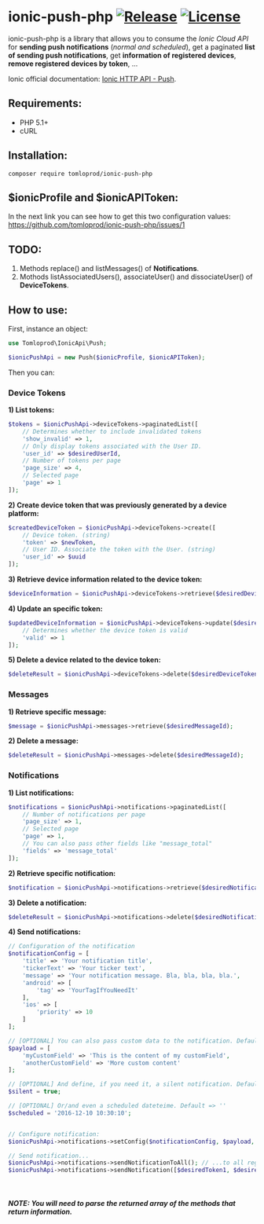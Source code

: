 # ionic-push-php [![Release](https://img.shields.io/github/release/tomloprod/ionic-push-php.svg)](https://github.com/tomloprod/ionic-push-php) [![License](https://img.shields.io/github/license/tomloprod/ionic-push-php.svg)](http://www.opensource.org/licenses/mit-license.php) 

ionic-push-php is a library that allows you to consume the *Ionic Cloud API* for **sending push notifications** (*normal and scheduled*), get a paginated **list of sending push notifications**,  get **information of registered devices**, **remove registered devices by token**, ...

Ionic official documentation: [Ionic HTTP API - Push](https://docs.ionic.io/api/endpoints/push.html).

## Requirements:

- PHP 5.1+
- cURL


## Installation:

    composer require tomloprod/ionic-push-php


## $ionicProfile and $ionicAPIToken:

In the next link you can see how to get this two configuration values: https://github.com/tomloprod/ionic-push-php/issues/1


## TODO:

1. Methods replace() and listMessages() of **Notifications**.
1. Mothods listAssociatedUsers(), associateUser() and dissociateUser() of **DeviceTokens**.

## How to use:

First, instance an object:

```php
use Tomloprod\IonicApi\Push;

$ionicPushApi = new Push($ionicProfile, $ionicAPIToken);
```

 
Then you can:

### Device Tokens

 **1) List tokens:**
```php
$tokens = $ionicPushApi->deviceTokens->paginatedList([
    // Determines whether to include invalidated tokens
    'show_invalid' => 1,
    // Only display tokens associated with the User ID.
    'user_id' => $desiredUserId,
    // Number of tokens per page
    'page_size' => 4,
    // Selected page
    'page' => 1
]);
```

**2) Create device token that was previously generated by a device platform:**
```php
$createdDeviceToken = $ionicPushApi->deviceTokens->create([
    // Device token. (string)
    'token' => $newToken,
    // User ID. Associate the token with the User. (string)
    'user_id' => $uuid 
]);
```

**3) Retrieve device information related to the device token:**
```php
$deviceInformation = $ionicPushApi->deviceTokens->retrieve($desiredDeviceToken);
```

**4) Update an specific token:**
```php
$updatedDeviceInformation = $ionicPushApi->deviceTokens->update($desiredDeviceToken, [
    // Determines whether the device token is valid
    'valid' => 1
]);
```
 
**5) Delete a device related to the device token:**
```php
$deleteResult = $ionicPushApi->deviceTokens->delete($desiredDeviceToken);
```

### Messages

**1) Retrieve specific message:**
```php
$message = $ionicPushApi->messages->retrieve($desiredMessageId);
```


**2) Delete a message:**
```php
$deleteResult = $ionicPushApi->messages->delete($desiredMessageId);
```

### Notifications
 
**1) List notifications:**
```php
$notifications = $ionicPushApi->notifications->paginatedList([
    // Number of notifications per page
    'page_size' => 1,
    // Selected page
    'page' => 1,
    // You can also pass other fields like "message_total"
    'fields' => 'message_total'
]);
```

**2) Retrieve specific notification:**
```php
$notification = $ionicPushApi->notifications->retrieve($desiredNotificationId);
```
 
**3) Delete a notification:**
```php
$deleteResult = $ionicPushApi->notifications->delete($desiredNotificationId);
```
 
**4) Send notifications:**
```php
// Configuration of the notification
$notificationConfig = [
    'title' => 'Your notification title',
    'tickerText' => 'Your ticker text',
    'message' => 'Your notification message. Bla, bla, bla, bla.',
    'android' => [
        'tag' => 'YourTagIfYouNeedIt'
    ],
    'ios' => [
        'priority' => 10
    ]
];

// [OPTIONAL] You can also pass custom data to the notification. Default => []
$payload = [ 
    'myCustomField' => 'This is the content of my customField',
    'anotherCustomField' => 'More custom content'
];

// [OPTIONAL] And define, if you need it, a silent notification. Default => false
$silent = true;

// [OPTIONAL] Or/and even a scheduled dateteime. Default => ''
$scheduled = '2016-12-10 10:30:10';


// Configure notification:
$ionicPushApi->notifications->setConfig($notificationConfig, $payload, $silent, $scheduled);

// Send notification...
$ionicPushApi->notifications->sendNotificationToAll(); // ...to all registered devices
$ionicPushApi->notifications->sendNotification([$desiredToken1, $desiredToken2, $desiredToken3]); // ...to some devices
```

<br>
    
##### *NOTE: You will need to parse the returned array of the methods that return information.*
